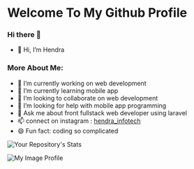 # Welcome To My Github Profile

### Hi there 👋
- 👋 Hi, I’m Hendra

### More About Me:
- 🔭 I’m currently working on web development
- 🌱 I’m currently learning mobile app
- 👯 I’m looking to collaborate on web development
- 🤔 I’m looking for help with mobile app programming
- 💬 Ask me about front fullstack web developer using laravel
- 📫 connect on instagram : [hendra_infotech](https://www.instagram.com/hendra_infotech)
- 😄 Fun fact: coding so complicated

![Your Repository's Stats](https://github-readme-stats.vercel.app/api?hendra_Ti19=hendra_Ti19&show_icons=true)

![My Image Profile](/my.png)
